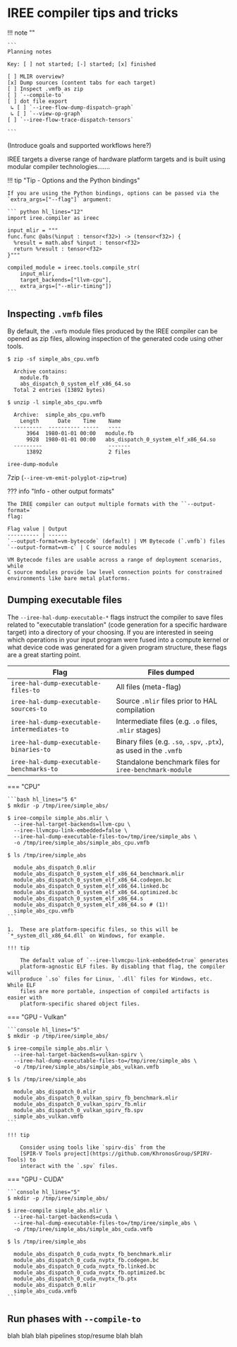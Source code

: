 # IREE compiler tips and tricks

!!! note ""

    ```
    Planning notes

    Key: [ ] not started; [-] started; [x] finished

    [ ] MLIR overview?
    [x] Dump sources (content tabs for each target)
    [ ] Inspect .vmfb as zip
    [ ] `--compile-to`
    [ ] dot file export
     ↳ [ ] `--iree-flow-dump-dispatch-graph`
     ↳ [ ] `--view-op-graph`
    [ ] `--iree-flow-trace-dispatch-tensors`

    ```

(Introduce goals and supported workflows here?)

IREE targets a diverse range of hardware platform targets and is built using
modular compiler technologies.......

!!! tip "Tip - Options and the Python bindings"

    If you are using the Python bindings, options can be passed via the
    `extra_args=["--flag"]` argument:

    ``` python hl_lines="12"
    import iree.compiler as ireec

    input_mlir = """
    func.func @abs(%input : tensor<f32>) -> (tensor<f32>) {
      %result = math.absf %input : tensor<f32>
      return %result : tensor<f32>
    }"""

    compiled_module = ireec.tools.compile_str(
        input_mlir,
        target_backends=["llvm-cpu"],
        extra_args=["--mlir-timing"])
    ```

## Inspecting `.vmfb` files

By default, the `.vmfb` module files produced by the IREE compiler can be opened
as zip files, allowing inspection of the generated code using other tools.

```console
$ zip -sf simple_abs_cpu.vmfb

  Archive contains:
    module.fb
    abs_dispatch_0_system_elf_x86_64.so
  Total 2 entries (13892 bytes)
```

<!-- TODO(scotttodd): keep the shorter output ^, but use `unzip` to query
                      symbols on the .so
-->
```console
$ unzip -l simple_abs_cpu.vmfb

  Archive:  simple_abs_cpu.vmfb
    Length      Date    Time    Name
  ---------  ---------- -----   ----
      3964  1980-01-01 00:00   module.fb
      9928  1980-01-01 00:00   abs_dispatch_0_system_elf_x86_64.so
  ---------                     -------
      13892                     2 files
```

<!-- TODO(scotttodd): add annotation (insiders only), qualifying "default" with
                      `--iree-vm-emit-polyglot-zip=true`
-->

`iree-dump-module`

7zip (`--iree-vm-emit-polyglot-zip=true`)

??? info "Info - other output formats"

    The IREE compiler can output multiple formats with the ``--output-format=`
    flag:

    Flag value | Output
    ---------- | ------
    `--output-format=vm-bytecode` (default) | VM Bytecode (`.vmfb`) files
    `--output-format=vm-c` | C source modules

    VM Bytecode files are usable across a range of deployment scenarios, while
    C source modules provide low level connection points for constrained
    environments like bare metal platforms.

## Dumping executable files

The `--iree-hal-dump-executable-*` flags instruct the compiler to save files
related to "executable translation" (code generation for a specific hardware
target) into a directory of your choosing. If you are interested in seeing which
operations in your input program were fused into a compute kernel or what device
code was generated for a given program structure, these flags are a great
starting point.

Flag | Files dumped
---- | ------------
`iree-hal-dump-executable-files-to` | All files (meta-flag)
`iree-hal-dump-executable-sources-to` | Source `.mlir` files prior to HAL compilation
`iree-hal-dump-executable-intermediates-to` | Intermediate files (e.g. `.o` files, `.mlir` stages)
`iree-hal-dump-executable-binaries-to` | Binary files (e.g. `.so`, `.spv`, `.ptx`), as used in the `.vmfb`
`iree-hal-dump-executable-benchmarks-to` | Standalone benchmark files for `iree-benchmark-module`

=== "CPU"

    ```bash hl_lines="5 6"
    $ mkdir -p /tmp/iree/simple_abs/

    $ iree-compile simple_abs.mlir \
      --iree-hal-target-backends=llvm-cpu \
      --iree-llvmcpu-link-embedded=false \
      --iree-hal-dump-executable-files-to=/tmp/iree/simple_abs \
      -o /tmp/iree/simple_abs/simple_abs_cpu.vmfb

    $ ls /tmp/iree/simple_abs

      module_abs_dispatch_0.mlir
      module_abs_dispatch_0_system_elf_x86_64_benchmark.mlir
      module_abs_dispatch_0_system_elf_x86_64.codegen.bc
      module_abs_dispatch_0_system_elf_x86_64.linked.bc
      module_abs_dispatch_0_system_elf_x86_64.optimized.bc
      module_abs_dispatch_0_system_elf_x86_64.s
      module_abs_dispatch_0_system_elf_x86_64.so # (1)!
      simple_abs_cpu.vmfb
    ```

    1.  These are platform-specific files, so this will be
    `*_system_dll_x86_64.dll` on Windows, for example.

    !!! tip

        The default value of `--iree-llvmcpu-link-embedded=true` generates
        platform-agnostic ELF files. By disabling that flag, the compiler will
        produce `.so` files for Linux, `.dll` files for Windows, etc. While ELF
        files are more portable, inspection of compiled artifacts is easier with
        platform-specific shared object files.

=== "GPU - Vulkan"

    ```console hl_lines="5"
    $ mkdir -p /tmp/iree/simple_abs/

    $ iree-compile simple_abs.mlir \
      --iree-hal-target-backends=vulkan-spirv \
      --iree-hal-dump-executable-files-to=/tmp/iree/simple_abs \
      -o /tmp/iree/simple_abs/simple_abs_vulkan.vmfb

    $ ls /tmp/iree/simple_abs

      module_abs_dispatch_0.mlir
      module_abs_dispatch_0_vulkan_spirv_fb_benchmark.mlir
      module_abs_dispatch_0_vulkan_spirv_fb.mlir
      module_abs_dispatch_0_vulkan_spirv_fb.spv
      simple_abs_vulkan.vmfb
    ```

    !!! tip

        Consider using tools like `spirv-dis` from the
        [SPIR-V Tools project](https://github.com/KhronosGroup/SPIRV-Tools) to
        interact with the `.spv` files.

=== "GPU - CUDA"

    ```console hl_lines="5"
    $ mkdir -p /tmp/iree/simple_abs/

    $ iree-compile simple_abs.mlir \
      --iree-hal-target-backends=cuda \
      --iree-hal-dump-executable-files-to=/tmp/iree/simple_abs \
      -o /tmp/iree/simple_abs/simple_abs_cuda.vmfb

    $ ls /tmp/iree/simple_abs

      module_abs_dispatch_0_cuda_nvptx_fb_benchmark.mlir
      module_abs_dispatch_0_cuda_nvptx_fb.codegen.bc
      module_abs_dispatch_0_cuda_nvptx_fb.linked.bc
      module_abs_dispatch_0_cuda_nvptx_fb.optimized.bc
      module_abs_dispatch_0_cuda_nvptx_fb.ptx
      module_abs_dispatch_0.mlir
      simple_abs_cuda.vmfb
    ```

<!-- TODO(scotttodd): Link to a playground Colab notebook that dumps files -->

## Run phases with `--compile-to`

blah blah blah pipelines stop/resume blah blah
